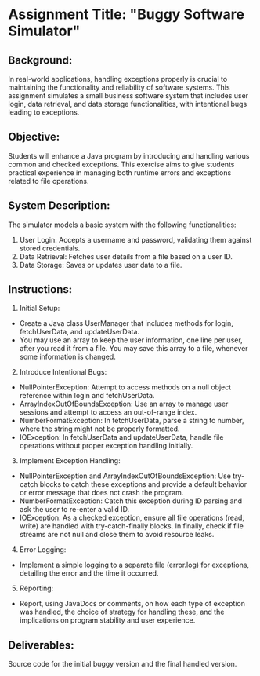 # Assignment Title: "Buggy Software Simulator"
## Background:
In real-world applications, handling exceptions properly is crucial to maintaining the functionality and reliability of software systems. This assignment simulates a small business software system that includes user login, data retrieval, and data storage functionalities, with intentional bugs leading to exceptions.

## Objective:
Students will enhance a Java program by introducing and handling various common and checked exceptions. This exercise aims to give students practical experience in managing both runtime errors and exceptions related to file operations.

## System Description:
The simulator models a basic system with the following functionalities:

1. User Login: Accepts a username and password, validating them against stored credentials.
2. Data Retrieval: Fetches user details from a file based on a user ID.
3. Data Storage: Saves or updates user data to a file.
## Instructions:
1. Initial Setup:

- Create a Java class UserManager that includes methods for login, fetchUserData, and updateUserData.
- You may use an array to keep the user information, one line per user, after you read it from a file. You may save this array to a file, whenever some information is changed.
2. Introduce Intentional Bugs:

- NullPointerException: Attempt to access methods on a null object reference within login and fetchUserData.
- ArrayIndexOutOfBoundsException: Use an array to manage user sessions and attempt to access an out-of-range index.
- NumberFormatException: In fetchUserData, parse a string to number, where the string might not be properly formatted.
- IOException: In fetchUserData and updateUserData, handle file operations without proper exception handling initially.
3. Implement Exception Handling:

- NullPointerException and ArrayIndexOutOfBoundsException: Use try-catch blocks to catch these exceptions and provide a default behavior or error message that does not crash the program.
- NumberFormatException: Catch this exception during ID parsing and ask the user to re-enter a valid ID.
- IOException: As a checked exception, ensure all file operations (read, write) are handled with try-catch-finally blocks. In finally, check if file streams are not null and close them to avoid resource leaks.
4. Error Logging:

- Implement a simple logging to a separate file (error.log) for exceptions, detailing the error and the time it occurred.
5. Reporting:

- Report, using JavaDocs or comments, on how each type of exception was handled, the choice of strategy for handling these, and the implications on program stability and user experience.
## Deliverables:
Source code for the initial buggy version and the final handled version.
